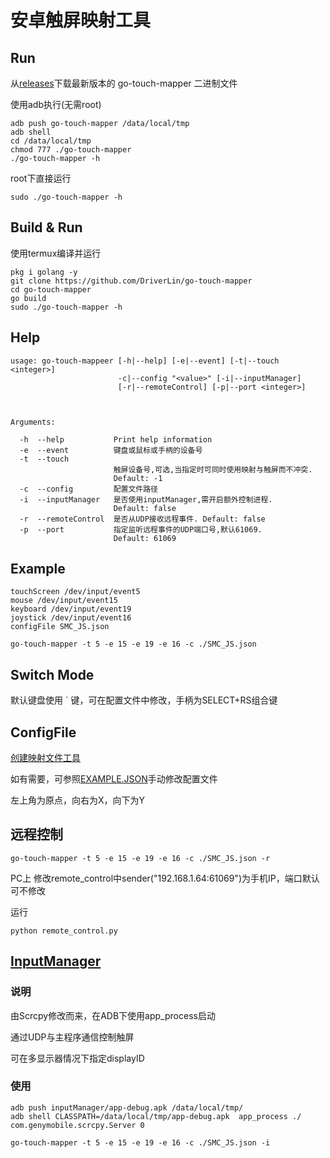 # 安卓触屏映射工具

## Run

从[releases](https://github.com/DriverLin/go-touch-mapper/releases)下载最新版本的 go-touch-mapper 二进制文件

使用adb执行(无需root)
```
adb push go-touch-mapper /data/local/tmp
adb shell 
cd /data/local/tmp
chmod 777 ./go-touch-mapper
./go-touch-mapper -h
```

root下直接运行
```
sudo ./go-touch-mapper -h
```

## Build & Run

使用termux编译并运行
```
pkg i golang -y
git clone https://github.com/DriverLin/go-touch-mapper
cd go-touch-mapper
go build
sudo ./go-touch-mapper -h
```

## Help

```
usage: go-touch-mappeer [-h|--help] [-e|--event] [-t|--touch <integer>]
                        -c|--config "<value>" [-i|--inputManager]
                        [-r|--remoteControl] [-p|--port <integer>]



Arguments:

  -h  --help           Print help information
  -e  --event          键盘或鼠标或手柄的设备号
  -t  --touch
                       触屏设备号,可选,当指定时可同时使用映射与触屏而不冲突.
                       Default: -1
  -c  --config         配置文件路径
  -i  --inputManager   是否使用inputManager,需开启额外控制进程.
                       Default: false
  -r  --remoteControl  是否从UDP接收远程事件. Default: false
  -p  --port           指定监听远程事件的UDP端口号,默认61069.
                       Default: 61069

```
## Example

```
touchScreen /dev/input/event5
mouse /dev/input/event15
keyboard /dev/input/event19
joystick /dev/input/event16
configFile SMC_JS.json 
```
```
go-touch-mapper -t 5 -e 15 -e 19 -e 16 -c ./SMC_JS.json  
```

## Switch Mode
默认键盘使用 ` 键，可在配置文件中修改，手柄为SELECT+RS组合键

## ConfigFile
[创建映射文件工具](https://driverlin.github.io/go-touch-mapper/build/)

如有需要，可参照[EXAMPLE.JSON](https://github.com/DriverLin/go-touch-mapper/blob/main/EXAMPLE.JSON)手动修改配置文件

左上角为原点，向右为X，向下为Y

## 远程控制
```
go-touch-mapper -t 5 -e 15 -e 19 -e 16 -c ./SMC_JS.json -r
```
PC上 修改remote_control中sender("192.168.1.64:61069")为手机IP，端口默认可不修改

运行

``` 
python remote_control.py 
```

## [InputManager](https://github.com/DriverLin/inputManager-touch-interface)
### 说明
由Scrcpy修改而来，在ADB下使用app_process启动

通过UDP与主程序通信控制触屏

可在多显示器情况下指定displayID

### 使用

```
adb push inputManager/app-debug.apk /data/local/tmp/
adb shell CLASSPATH=/data/local/tmp/app-debug.apk  app_process ./ com.genymobile.scrcpy.Server 0
```

```
go-touch-mapper -t 5 -e 15 -e 19 -e 16 -c ./SMC_JS.json -i
```

